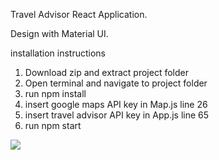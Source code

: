 Travel Advisor React Application.

Design with Material UI.

installation instructions
1. Download zip and extract project folder
2. Open terminal and navigate to project folder
3. run npm install
4. insert google maps API key in Map.js line 26
5. insert travel advisor API key in App.js line 65
6. run npm start

![](https://github.com/ShalevL/shalev-lazarof-20-3-2022/blob/main/1.png)


